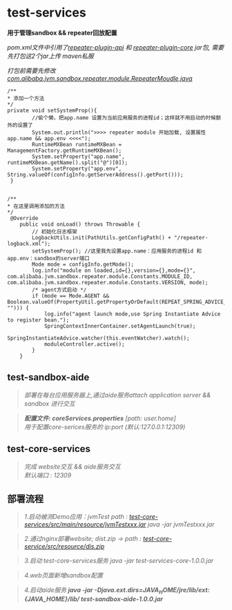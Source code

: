 # test-services
**用于管理sandbox && repeater回放配置**  

*pom.xml文件中引用了[repeater-plugin-api](https://github.com/alwans/jvm-sandbox-repeater/tree/master/repeater-plugin-api)
和 [repeater-plugin-core](https://github.com/alwans/jvm-sandbox-repeater/tree/master/repeater-plugin-core) jar包, 需要先打包这2个jar上传 maven私服*  


*打包前需要先修改 [com.alibaba.jvm.sandbox.repeater.module.RepeaterMoudle.java](https://github.com/alwans/jvm-sandbox-repeater/blob/master/repeater-module/src/main/java/com/alibaba/jvm/sandbox/repeater/module/RepeaterModule.java)*

````
/**
* 添加一个方法
*/
private void setSystemProp(){
        //偷个懒，把app.name 设置为当前应用服务的进程id；这样就不用启动的时候额外的设置了
        System.out.println(">>>> repeater module 开始加载, 设置属性app.name && app.env <<<<");
        RuntimeMXBean runtimeMXBean = ManagementFactory.getRuntimeMXBean();
        System.setProperty("app.name", runtimeMXBean.getName().split("@")[0]);
        System.setProperty("app.env", String.valueOf(configInfo.getServerAddress().getPort()));
 }
 
````

````
/**
* 在这里调用添加的方法
*/
 @Override
    public void onLoad() throws Throwable {
        // 初始化日志框架
        LogbackUtils.init(PathUtils.getConfigPath() + "/repeater-logback.xml");
        setSystemProp(); //这里我先设置app.name：应用服务的进程id 和 app.env：sandbox的server端口
        Mode mode = configInfo.getMode();
        log.info("module on loaded,id={},version={},mode={}", com.alibaba.jvm.sandbox.repeater.module.Constants.MODULE_ID, com.alibaba.jvm.sandbox.repeater.module.Constants.VERSION, mode);
        /* agent方式启动 */
        if (mode == Mode.AGENT && Boolean.valueOf(PropertyUtil.getPropertyOrDefault(REPEAT_SPRING_ADVICE_SWITCH, ""))) {
            log.info("agent launch mode,use Spring Instantiate Advice to register bean.");
            SpringContextInnerContainer.setAgentLaunch(true);
            SpringInstantiateAdvice.watcher(this.eventWatcher).watch();
            moduleController.active();
        }
    }
````


## test-sandbox-aide
>*部署在每台应用服务器上,通过aide服务attach application server && sandbox 进行交互*  

>***配置文件: coreServices.properties***  *[path: user.home]*  
> *用于配置core-serices服务的 ip:port (默认:127.0.0.1:12309)*  

## test-core-services
>*完成 website交互 && aide服务交互*  
>*默认端口 : 12309*

## 部署流程
> *1.启动被测Demo应用：jvmTest path : [test-core-services/src/main/resource/jvmTestxxx.jar](https://github.com/alwans/test-services/blob/master/test-services-core/src/main/resources/jvmTest-0.0.1-SNAPSHOT.jar)* *java -jar jvmTestxxx.jar*

> *2.通过nginx部署website; dist.zip -> path : [test-core-service/src/resource/dis.zip](https://github.com/alwans/test-services/blob/master/test-services-core/src/main/resources/dist.zip)*  

> *3.启动 test-core-services服务*  *java -jar test-services-core-1.0.0.jar*  

> *4.web页面新增sandbox配置*  

> *4.启动aide服务*  ***java -jar -Djava.ext.dirs=${JAVA_HOME}/jre/lib/ext:${JAVA_HOME}/lib/ test-sandbox-aide-1.0.0.jar***  
